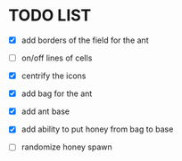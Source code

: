 # TODO LIST
  - [X] add borders of the field for the ant
  - [ ] on/off lines of cells
  - [X] centrify the icons
  - [X] add bag for the ant
  - [x] add ant base
  - [x] add ability to put honey from bag to base
  - [ ] randomize honey spawn

